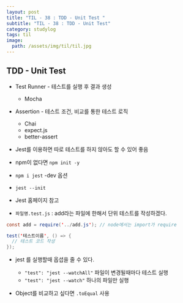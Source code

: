 ```yaml
---
layout: post
title: "TIL - 38 : TDD - Unit Test "
subtitle: "TIL - 38 : TDD - Unit Test"
category: studylog
tags: til
image:
  path: /assets/img/til/til.jpg
---
```


<!-- more -->
## TDD - Unit Test  

* Test Runner - 테스트를 실행 후 결과 생성  
  * Mocha  
 
* Assertion - 테스트 조건, 비교를 통한 테스트 로직  
  * Chai  
  * expect.js  
  * better-assert  

* Jest를 이용하면 따로 테스트를 하지 않아도 할 수 있어 좋음  

* npm이 없다면 `npm init -y`  

* `npm i jest` -dev 옵션  

* `jest --init`  

* Jest 홈페이지 참고  

* `파일명.test.js` : add라는 파일에 한해서 단위 테스트를 작성하겠다.  

```java
const add = require('../add.js'); // node에서는 import가 require

test('테스트이름', () => {
  // 테스트 코드 작성
});
```

* jest 를 실행할때 옵셥을 줄 수 있다.  
  * `"test": "jest --watchAll"` 파일이 변경될때마다 테스트 실행  
  * `"test": "jest --watch"` 하나의 파일만 실행  

* Object를 비교하고 싶다면 `.toEqual` 사용  